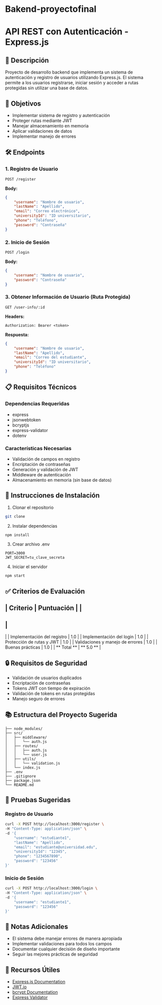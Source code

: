 # Bakend-proyectofinal
# API REST con Autenticación - Express.js

## 📝 Descripción
Proyecto de desarrollo backend que implementa un sistema de autenticación y registro de usuarios utilizando Express.js. El sistema permite a los usuarios registrarse, iniciar sesión y acceder a rutas protegidas sin utilizar una base de datos.

## 🎯 Objetivos
- Implementar sistema de registro y autenticación
- Proteger rutas mediante JWT
- Manejar almacenamiento en memoria
- Aplicar validaciones de datos
- Implementar manejo de errores

## 🛠️ Endpoints

### 1. Registro de Usuario
```http
POST /register
```
**Body:**
```json
{
    "username": "Nombre de usuario",
    "lastName": "Apellido",
    "email": "Correo electrónico",
    "universityId": "ID universitario",
    "phone": "Teléfono",
    "password": "Contraseña"
}
```

### 2. Inicio de Sesión
```http
POST /login
```
**Body:**
```json
{
    "username": "Nombre de usuario",
    "password": "Contraseña"
}
```

### 3. Obtener Información de Usuario (Ruta Protegida)
```http
GET /user-info/:id
```
**Headers:**
```
Authorization: Bearer <token>
```
**Respuesta:**
```json
{
    "username": "Nombre de usuario",
    "lastName": "Apellido",
    "email": "Correo del estudiante",
    "universityId": "ID universitario",
    "phone": "Teléfono"
}
```

## 📋 Requisitos Técnicos

### Dependencias Requeridas
- express
- jsonwebtoken
- bcryptjs
- express-validator
- dotenv

### Características Necesarias
- Validación de campos en registro
- Encriptación de contraseñas
- Generación y validación de JWT
- Middleware de autenticación
- Almacenamiento en memoria (sin base de datos)

## 🚀 Instrucciones de Instalación

1. Clonar el repositorio
```bash
git clone 
```

2. Instalar dependencias
```bash
npm install
```

3. Crear archivo .env
```env
PORT=3000
JWT_SECRET=tu_clave_secreta
```

4. Iniciar el servidor
```bash
npm start
```

## ✅ Criterios de Evaluación

|
 Criterio 
|
 Puntuación 
|
|
----------
|
------------
|
|
 Implementación del registro 
|
 1.0 
|
|
 Implementación del login 
|
 1.0 
|
|
 Protección de rutas y JWT 
|
 1.0 
|
|
 Validaciones y manejo de errores 
|
 1.0 
|
|
 Buenas prácticas 
|
 1.0 
|
|
**
Total
**
|
**
5.0
**
|

## 🔒 Requisitos de Seguridad
- Validación de usuarios duplicados
- Encriptación de contraseñas
- Tokens JWT con tiempo de expiración
- Validación de tokens en rutas protegidas
- Manejo seguro de errores

## 📚 Estructura del Proyecto Sugerida
```
├── node_modules/
├── src/
│   ├── middleware/
│   │   └── auth.js
│   ├── routes/
│   │   ├── auth.js
│   │   └── user.js
│   ├── utils/
│   │   └── validation.js
│   └── index.js
├── .env
├── .gitignore
├── package.json
└── README.md
```

## 🧪 Pruebas Sugeridas

### Registro de Usuario
```bash
curl -X POST http://localhost:3000/register \
-H "Content-Type: application/json" \
-d '{
    "username": "estudiante1",
    "lastName": "Apellido",
    "email": "estudiante@universidad.edu",
    "universityId": "12345",
    "phone": "1234567890",
    "password": "123456"
}'
```

### Inicio de Sesión
```bash
curl -X POST http://localhost:3000/login \
-H "Content-Type: application/json" \
-d '{
    "username": "estudiante1",
    "password": "123456"
}'
```

## 📝 Notas Adicionales
- El sistema debe manejar errores de manera apropiada
- Implementar validaciones para todos los campos
- Documentar cualquier decisión de diseño importante
- Seguir las mejores prácticas de seguridad

## 🔗 Recursos Útiles
- [Express.js Documentation](https://expressjs.com/)
- [JWT.io](https://jwt.io/)
- [bcrypt Documentation](https://github.com/kelektiv/node.bcrypt.js)
- [Express Validator](https://express-validator.github.io/)
